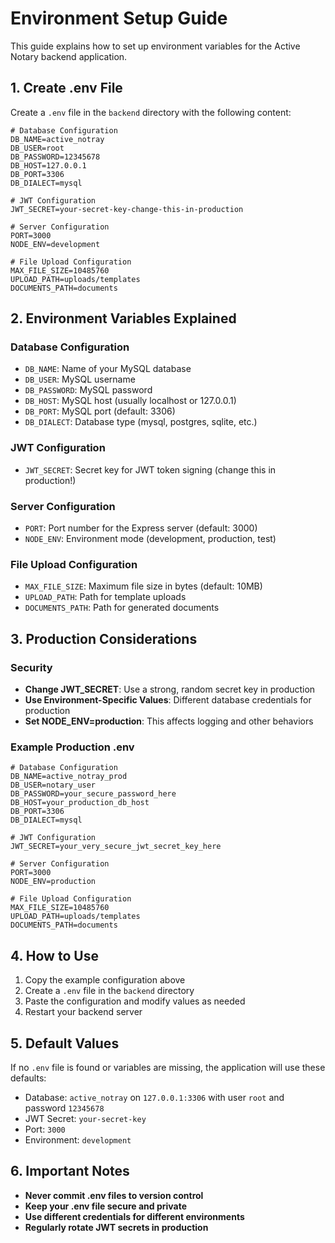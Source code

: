 # Environment Setup Guide

This guide explains how to set up environment variables for the Active Notary backend application.

## 1. Create .env File

Create a `.env` file in the `backend` directory with the following content:

```env
# Database Configuration
DB_NAME=active_notray
DB_USER=root
DB_PASSWORD=12345678
DB_HOST=127.0.0.1
DB_PORT=3306
DB_DIALECT=mysql

# JWT Configuration
JWT_SECRET=your-secret-key-change-this-in-production

# Server Configuration
PORT=3000
NODE_ENV=development

# File Upload Configuration
MAX_FILE_SIZE=10485760
UPLOAD_PATH=uploads/templates
DOCUMENTS_PATH=documents
```

## 2. Environment Variables Explained

### Database Configuration
- `DB_NAME`: Name of your MySQL database
- `DB_USER`: MySQL username
- `DB_PASSWORD`: MySQL password
- `DB_HOST`: MySQL host (usually localhost or 127.0.0.1)
- `DB_PORT`: MySQL port (default: 3306)
- `DB_DIALECT`: Database type (mysql, postgres, sqlite, etc.)

### JWT Configuration
- `JWT_SECRET`: Secret key for JWT token signing (change this in production!)

### Server Configuration
- `PORT`: Port number for the Express server (default: 3000)
- `NODE_ENV`: Environment mode (development, production, test)

### File Upload Configuration
- `MAX_FILE_SIZE`: Maximum file size in bytes (default: 10MB)
- `UPLOAD_PATH`: Path for template uploads
- `DOCUMENTS_PATH`: Path for generated documents

## 3. Production Considerations

### Security
- **Change JWT_SECRET**: Use a strong, random secret key in production
- **Use Environment-Specific Values**: Different database credentials for production
- **Set NODE_ENV=production**: This affects logging and other behaviors

### Example Production .env
```env
# Database Configuration
DB_NAME=active_notray_prod
DB_USER=notary_user
DB_PASSWORD=your_secure_password_here
DB_HOST=your_production_db_host
DB_PORT=3306
DB_DIALECT=mysql

# JWT Configuration
JWT_SECRET=your_very_secure_jwt_secret_key_here

# Server Configuration
PORT=3000
NODE_ENV=production

# File Upload Configuration
MAX_FILE_SIZE=10485760
UPLOAD_PATH=uploads/templates
DOCUMENTS_PATH=documents
```

## 4. How to Use

1. Copy the example configuration above
2. Create a `.env` file in the `backend` directory
3. Paste the configuration and modify values as needed
4. Restart your backend server

## 5. Default Values

If no `.env` file is found or variables are missing, the application will use these defaults:
- Database: `active_notray` on `127.0.0.1:3306` with user `root` and password `12345678`
- JWT Secret: `your-secret-key`
- Port: `3000`
- Environment: `development`

## 6. Important Notes

- **Never commit .env files to version control**
- **Keep your .env file secure and private**
- **Use different credentials for different environments**
- **Regularly rotate JWT secrets in production**
